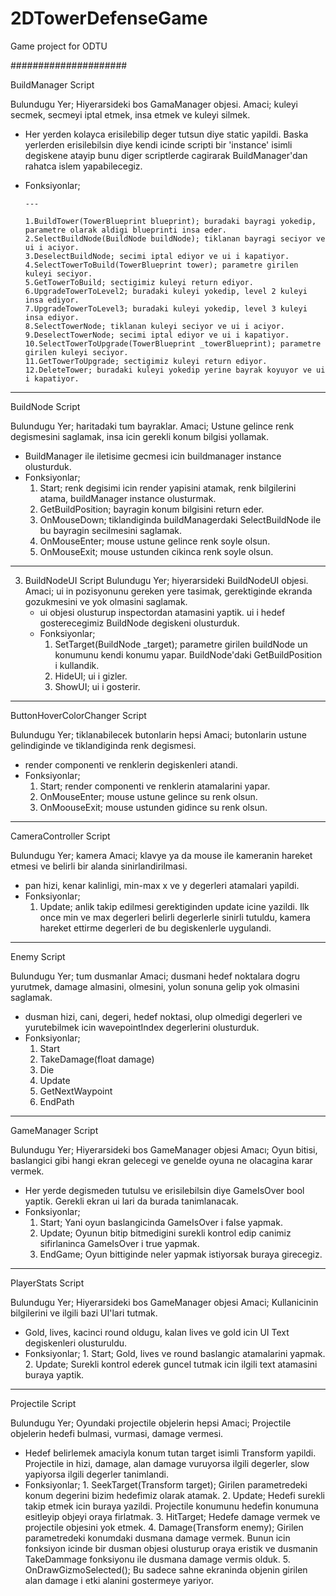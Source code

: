 # 2DTowerDefenseGame
Game project for ODTU

#####################

BuildManager Script

Bulundugu Yer; Hiyerarsideki bos GamaManager objesi.
Amaci; kuleyi secmek, secmeyi iptal etmek, insa etmek ve kuleyi silmek.
- Her yerden kolayca erisilebilip deger tutsun diye static yapildi. Baska yerlerden erisilebilsin diye kendi icinde scripti bir 'instance' isimli degiskene atayip bunu diger scriptlerde cagirarak BuildManager'dan rahatca islem yapabilecegiz.
- Fonksiyonlar;
      
      ---
      
      1.BuildTower(TowerBlueprint blueprint); buradaki bayragi yokedip, parametre olarak aldigi blueprinti insa eder.
      2.SelectBuildNode(BuildNode buildNode); tiklanan bayragi seciyor ve ui i aciyor.
      3.DeselectBuildNode; secimi iptal ediyor ve ui i kapatiyor.
      4.SelectTowerToBuild(TowerBlueprint tower); parametre girilen kuleyi seciyor. 
      5.GetTowerToBuild; sectigimiz kuleyi return ediyor.
      6.UpgradeTowerToLevel2; buradaki kuleyi yokedip, level 2 kuleyi insa ediyor.
      7.UpgradeTowerToLevel3; buradaki kuleyi yokedip, level 3 kuleyi insa ediyor.
      8.SelectTowerNode; tiklanan kuleyi seciyor ve ui i aciyor.
      9.DeselectTowerNode; secimi iptal ediyor ve ui i kapatiyor.
      10.SelectTowerToUpgrade(TowerBlueprint _towerBlueprint); parametre girilen kuleyi seciyor.
      11.GetTowerToUpgrade; sectigimiz kuleyi return ediyor.
      12.DeleteTower; buradaki kuleyi yokedip yerine bayrak koyuyor ve ui i kapatiyor.
---
BuildNode Script

  Bulundugu Yer; haritadaki tum bayraklar.
  Amaci; Ustune gelince renk degismesini saglamak, insa icin gerekli konum bilgisi yollamak.
   - BuildManager ile iletisime gecmesi icin buildmanager instance olusturduk.
   - Fonksiyonlar;
      1. Start; renk degisimi icin render yapisini atamak, renk bilgilerini atama, buildManager instance olusturmak.
      2. GetBuildPosition; bayragin konum bilgisini return eder.
      3. OnMouseDown; tiklandiginda buildManagerdaki SelectBuildNode ile bu bayragin secilmesini saglamak.
      4. OnMouseEnter; mouse ustune gelince renk soyle olsun.
      5. OnMouseExit; mouse ustunden cikinca renk soyle olsun.
---
3. BuildNodeUI Script
  Bulundugu Yer; hiyerarsideki BuildNodeUI objesi.
  Amaci; ui in pozisyonunu gereken yere tasimak, gerektiginde ekranda gozukmesini ve yok olmasini saglamak.
   - ui objesi olusturup inspectordan atamasini yaptik. ui i hedef gosterecegimiz BuildNode degiskeni olusturduk.
   - Fonksiyonlar; 
      1. SetTarget(BuildNode _target); parametre girilen buildNode un konumunu kendi konumu yapar. BuildNode'daki GetBuildPosition i kullandik.
      2. HideUI; ui i gizler.
      3. ShowUI; ui i gosterir.
---
ButtonHoverColorChanger Script

  Bulundugu Yer; tiklanabilecek butonlarin hepsi
  Amaci; butonlarin ustune gelindiginde ve tiklandiginda renk degismesi.
   - render componenti ve renklerin degiskenleri atandi.
   - Fonksiyonlar;
      1. Start; render componenti ve renklerin atamalarini yapar.
      2. OnMouseEnter; mouse ustune gelince su renk olsun.
      3. OnMoouseExit; mouse ustunden gidince su renk olsun.
---
CameraController Script

  Bulundugu Yer; kamera
  Amaci; klavye ya da mouse ile kameranin hareket etmesi ve belirli bir alanda sinirlandirilmasi.
   - pan hizi, kenar kalinligi, min-max x ve y degerleri atamalari yapildi.
   - Fonksiyonlar;
      1. Update; anlik takip edilmesi gerektiginden update icine yazildi. Ilk once min ve max degerleri belirli degerlerle sinirli tutuldu, kamera hareket ettirme degerleri de bu degiskenlerle uygulandi.
---
Enemy Script

  Bulundugu Yer; tum dusmanlar
  Amaci; dusmani hedef noktalara dogru yurutmek, damage almasini, olmesini, yolun sonuna gelip yok olmasini saglamak.
   - dusman hizi, cani, degeri, hedef noktasi, olup olmedigi degerleri ve yurutebilmek icin wavepointIndex degerlerini olusturduk.
   - Fonksiyonlar;
      1. Start
      2. TakeDamage(float damage)
      3. Die
      4. Update
      5. GetNextWaypoint
      6. EndPath
---
GameManager Script

  Bulundugu Yer; Hiyerarsideki bos GameManager objesi
  Amacı; Oyun bitisi, baslangici gibi hangi ekran gelecegi ve genelde oyuna ne olacagina karar vermek.
   - Her yerde degismeden tutulsu ve erisilebilsin diye GameIsOver bool yaptik. Gerekli ekran ui lari da burada tanimlanacak.
   - Fonksiyonlar;
      1. Start; Yani oyun baslangicinda GameIsOver i false yapmak.
      2. Update; Oyunun bitip bitmedigini surekli kontrol edip canimiz sifirlaninca GameIsOver i true yapmak.
      3. EndGame; Oyun bittiginde neler yapmak istiyorsak buraya girecegiz.
---
PlayerStats Script

  Bulundugu Yer; Hiyerarsideki bos GameManager objesi
  Amaci; Kullanicinin bilgilerini ve ilgili bazi UI'lari tutmak.
   - Gold, lives, kacinci round oldugu, kalan lives ve gold icin UI Text degiskenleri olusturuldu.
   - Fonksiyonlar; 
    1. Start; Gold, lives ve round baslangic atamalarini yapmak.
    2. Update; Surekli kontrol ederek guncel tutmak icin ilgili text atamasini buraya yaptik.
---
Projectile Script

  Bulundugu Yer; Oyundaki projectile objelerin hepsi
  Amaci; Projectile objelerin hedefi bulmasi, vurmasi, damage vermesi.
   - Hedef belirlemek amaciyla konum tutan target isimli Transform yapildi. Projectile in hizi, damage, alan damage vuruyorsa ilgili degerler, slow yapiyorsa ilgili degerler tanimlandi. 
   - Fonksiyonlar; 
    1. SeekTarget(Transform target); Girilen parametredeki konum degerini bizim hedefimiz olarak atamak.
    2. Update; Hedefi surekli takip etmek icin buraya yazildi. Projectile konumunu hedefin konumuna esitleyip objeyi oraya firlatmak.
    3. HitTarget; Hedefe damage vermek ve projectile objesini yok etmek.
    4. Damage(Transform enemy); Girilen parametredeki konumdaki dusmana damage vermek. Bunun icin fonksiyon icinde bir dusman objesi olusturup oraya eristik ve dusmanin TakeDammage fonksiyonu ile dusmana damage vermis olduk.
    5. OnDrawGizmoSelected(); Bu sadece sahne ekraninda objenin girilen alan damage i etki alanini gostermeye yariyor.
